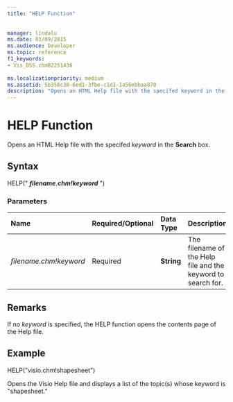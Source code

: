 ```yaml
---
title: "HELP Function"
 
 
manager: lindalu
ms.date: 03/09/2015
ms.audience: Developer
ms.topic: reference
f1_keywords:
- Vis_DSS.chm82251436
 
ms.localizationpriority: medium
ms.assetid: 5b358c38-6ed1-3fbe-c1d1-1a56ebbaa870
description: "Opens an HTML Help file with the specifed keyword in the Search box."
---
```


# HELP Function

Opens an HTML Help file with the specifed  *keyword*  in the **Search** box.
  
## Syntax

HELP(" ***filename.chm!keyword*** ")
  
### Parameters

|**Name**|**Required/Optional**|**Data Type**|**Description**|
|:-----|:-----|:-----|:-----|
| *filename.chm!keyword* <br/> |Required  <br/> |**String** <br/> | The filename of the Help file and the keyword to search for. |

## Remarks

If no  *keyword*  is specified, the HELP function opens the contents page of the Help file.
  
## Example

HELP("visio.chm!shapesheet")
  
Opens the Visio Help file and displays a list of the topic(s) whose keyword is "shapesheet."
  